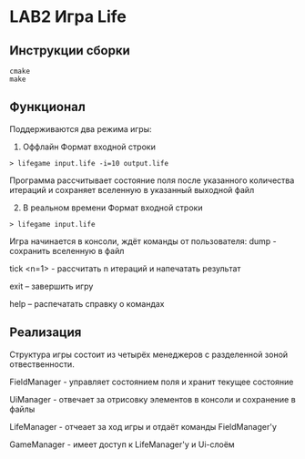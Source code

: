 # LAB2 Игра Life
## Инструкции сборки
```
cmake
make
```
## Функционал
Поддерживаются два режима игры:
1. Оффлайн
Формат входной строки
```
> lifegame input.life -i=10 output.life
```
Программа рассчитывает состояние поля после указанного количества итераций и сохраняет вселенную в указанный выходной файл

2. В реальном времени
Формат входной строки
```
> lifegame input.life
```
Игра начинается в консоли, ждёт команды от пользователя:
  dump <filename> - сохранить вселенную в файл
  
  tick <n=1> - рассчитать n итераций и напечатать результат
  
  exit – завершить игру
  
  help – распечатать справку о командах
  
## Реализация
Структура игры состоит из четырёх менеджеров с разделенной зоной отвественности.

FieldManager - управляет состоянием поля и хранит текущее состояние

UiManager - отвечает за отрисовку элементов в консоли и сохранение в файлы

LifeManager - отчеает за ход игры и отдаёт команды FieldManager'у

GameManager - имеет доступ к LifeManager'у и Ui-слоём
